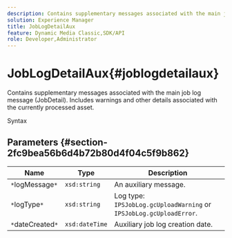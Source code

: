 ```yaml
---
description: Contains supplementary messages associated with the main job log message (JobDetail). Includes warnings and other details associated with the currently processed asset.
solution: Experience Manager
title: JobLogDetailAux
feature: Dynamic Media Classic,SDK/API
role: Developer,Administrator
---
```


# JobLogDetailAux{#joblogdetailaux}

Contains supplementary messages associated with the main job log message (JobDetail). Includes warnings and other details associated with the currently processed asset.

 Syntax 

## Parameters {#section-2fc9bea56b6d4b72b80d4f04c5f9b862}

|  Name  | Type  | Description  |
|---|---|---|
|  `*`logMessage`*`  | `xsd:string`  | An auxiliary message.  |
|  `*`logType`*`  | `xsd:string`  |Log type: `IPSJobLog.gcUploadWarning` or `IPSJobLog.gcUploadError`.  |
|  `*`dateCreated`*`  | `xsd:dateTime`  | Auxiliary job log creation date.  |

